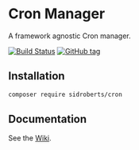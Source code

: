 # Cron Manager

A framework agnostic Cron manager.

[![Build Status](https://travis-ci.org/SidRoberts/cron.svg?branch=master)](https://travis-ci.org/SidRoberts/cron)
[![GitHub tag](https://img.shields.io/github/tag/sidroberts/cron.svg?maxAge=2592000)]()



## Installation

```bash
composer require sidroberts/cron
```



## Documentation

See the [Wiki](https://github.com/SidRoberts/cron/wiki).
